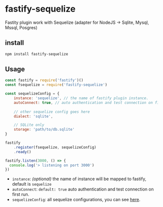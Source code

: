 # fastify-sequelize
Fastity plugin work with Sequelize (adapter for NodeJS -> Sqlite, Mysql, Mssql, Posgres)

## install
```bash
npm install fastify-sequelize
```

## Usage
```javascript
const fastify = require('fastify')()
const fsequelize = require('fastify-sequelize')

const sequelizeConfig = {
    instance: 'sequelize', // the name of fastify plugin instance.
    autoConnect: true, // auto authentication and test connection on first run
    
    // other sequelize config goes here
    dialect: 'sqlite',

    // SQLite only
    storage: 'path/to/db.sqlite'
}

fastify
    .register(fsequelize, sequelizeConfig)
    .ready()

fastify.listen(3000, () => {
  console.log('> listening on port 3000')
})
```
- `instance`: *(optional)* the name of instance will be mapped to fastify, default is `sequelize`
- `autoConnect`: `default: true` auto authentication and test connection on first run.
- `sequelizeConfig`: all sequelize configurations, you can see [here](http://docs.sequelizejs.com/manual/installation/getting-started.html#setting-up-a-connection).
